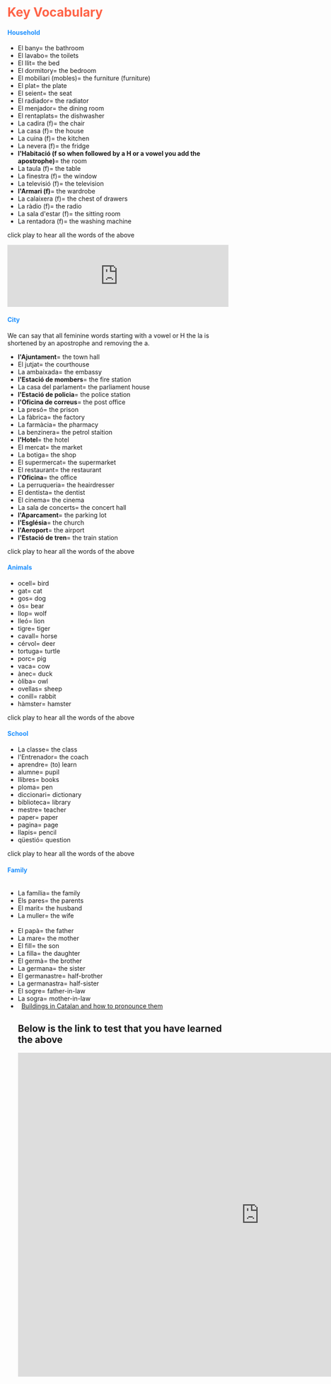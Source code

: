 <body>
<h1 style="color:Tomato;">Key Vocabulary</h1>

<h4 style="color:DodgerBlue;">Household</h4>
<ul>
  <li>El bany= the bathroom</li>
  <li>El lavabo= the toilets</li>
  <li>El llit= the bed</li>
  <li>El dormitory= the bedroom</li>
  <li>El mobiliari (mobles)= the furniture (furniture)</li>
  <li>El plat= the plate</li>
  <li>El seient= the seat</li> 
  <li>El radiador= the radiator</li>
  <li>El menjador= the dining room</li>
  <li>El rentaplats= the dishwasher</li>
  <li>La cadira (f)= the chair</li>
  <li>La casa (f)= the house</li>
  <li>La cuina (f)= the kitchen</li>
  <li>La nevera (f)= the fridge</li>
  <li><b>l'Habitació (f so when followed by a H or a vowel you add the apostrophe)</b>= the room</li>
  <li>La taula (f)= the table</li>
  <li>La finestra (f)= the window</li>
  <li>La televisió (f)= the television</li>
  <li><b>l'Armari (f)</b>= the wardrobe</li>
  <li>La calaixera (f)= the chest of drawers</li>
  <li>La ràdio (f)= the radio</li>
  <li>La sala d'estar (f)= the sitting room</li>
  <li>La rentadora (f)= the washing machine</li>
</ul>
<p>click play to hear all the words of the above</p><iframe src="https://archive.org/embed/tonistrachan_gmail_Bany" width="500" height="140" frameborder="0" webkitallowfullscreen="true" mozallowfullscreen="true" allowfullscreen></iframe>

<h4 style="color:DodgerBlue;">City</h4>
<p>We can say that all feminine words starting with a vowel or H the la is shortened by an apostrophe and removing the a.<p>
<ul>
  <li><b>l'Ajuntament</b>= the town hall</li>
  <li>El jutjat= the courthouse</li>
  <li>La ambaixada= the embassy</li>
  <li><b>l'Estació de mombers</b>= the fire station</li>
  <li>La casa del parlament= the parliament house</li>
  <li><b>l'Estació de policia</b>= the police station</li>
  <li><b>l'Oficina de correus</b>= the post office</li>
  <li>La presó= the prison</li>
  <li>La fàbrica= the factory</li>
  <li>La farmàcia= the pharmacy</li>
  <li>La benzinera= the petrol staition</li>
  <li><b>l'Hotel</b>= the hotel</li>
  <li>El mercat= the market</li>
  <li>La botiga= the shop</li>
  <li>El supermercat= the supermarket</li>
  <li>El restaurant= the restaurant</li>
  <li><b>l'Oficina</b>= the office</li>
  <li>La perruqueria= the heairdresser</li>
  <li>El dentista= the dentist</li>
  <li>El cinema= the cinema</li>
  <li>La sala de concerts= the concert hall</li>
  <li><b>l'Aparcament</b>= the parking lot</li>
  <li><b>l'Església</b>= the church</li>
  <li><b>l'Aeroport</b>= the airport</li>
  <li><b>l'Estació de tren</b>= the train station</li>
</ul>

<p>click play to hear all the words of the above</p>

<h4 style="color:DodgerBlue;">Animals</h4>
<ul>
  <li>ocell= bird</li>
  <li>gat= cat</li>
  <li>gos= dog</li>
  <li>òs= bear</li>
  <li>llop= wolf</li>
  <li>lleó= lion</li>
  <li>tigre= tiger</li>
  <li>cavall= horse</li>
  <li>cérvol= deer</li>
  <li>tortuga= turtle</li>
  <li>porc= pig</li>
  <li>vaca= cow</li>
  <li>ànec= duck</li>
  <li>òliba= owl</li>
  <li>ovellas= sheep</li>
  <li>conill= rabbit</li>
  <li>hàmster= hamster</li>
</ul>
  
<p>click play to hear all the words of the above</p>

<h4 style="color:DodgerBlue;">School</h4>
<ul>
  <li>La classe= the class</li>
  <li>l'Entrenador= the coach</li>
  <li>aprendre= (to) learn</li>
  <li>alumne= pupil</li>
  <li>llibres= books</li>
  <li>ploma= pen</li>
  <li>diccionari= dictionary</li>
  <li>biblioteca= library</li>
  <li>mestre= teacher</li>
  <li>paper= paper</li>
  <li>pagina= page</li>
  <li>llapis= pencil</li>
  <li>qüestió= question</li>
</ul>
 
<p>click play to hear all the words of the above</p>


<h4 style="color:DodgerBlue;">Family</h4>
<ul>
  <li>La família= the family</li>
  <li>Els pares= the parents</li>
  <li>El marit= the husband</li>
  <li>La muller= the wife</li>
  <li>El papà= the father</li>
  <li>La mare= the mother</li>
  <li>El fill= the son</li>
  <li>La filla= the daughter</li>
  <li>El germà= the brother</li>
  <li>La germana= the sister</li>
  <li>El germanastre= half-brother</li>
  <li>La germanastra= half-sister</li>
  <li>El sogre= father-in-law</li>
  <li>La sogra= mother-in-law</li>
  <li>
  
<a href="https://youtu.be/GeLMMpw59D4" target="_blank">Buildings in Catalan and how to pronounce them</a>

<h2>Below is the link to test that you have learned the above</h2>

<iframe src="https://h5p.org/h5p/embed/154370" width="1090" height="731" frameborder="0" allowfullscreen="allowfullscreen"></iframe><script src="https://h5p.org/sites/all/modules/h5p/library/js/h5p-resizer.js" charset="UTF-8"></script>
